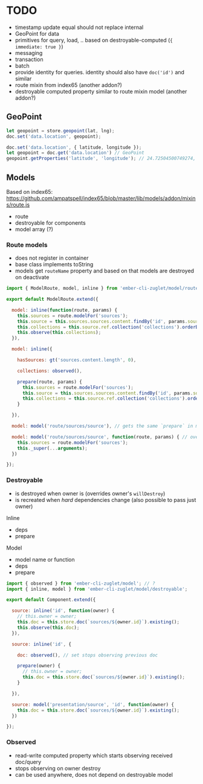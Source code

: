 # TODO

* timestamp update equal should not replace internal
* GeoPoint for data
* primitives for query, load, .. based on destroyable-computed (`{ immediate: true }`)
* messaging
* transaction
* batch
* provide identity for queries. identity should also have `doc('id')` and similar
* route mixin from index65 (another addon?)
* destroyable computed property similar to route mixin model (another addon?)

## GeoPoint

``` javascript
let geopoint = store.geopoint(lat, lng);
doc.set('data.location', geopoint);
```

``` javascript
doc.set('data.location', { latitude, longitude });
let geopoint = doc.get('data.location') // GeoPoint
geopoint.getProperties('latitude', 'longitude'); // 24.72504500749274, 58.74554729994484
```

## Models

Based on index65: https://github.com/ampatspell/index65/blob/master/lib/models/addon/mixins/route.js

* route
* destroyable for components
* model array (?)

### Route models

* does not register in container
* base class implements toString
* models get `routeName` property and based on that models are destroyed on deactivate

``` javascript
import { ModelRoute, model, inline } from 'ember-cli-zuglet/model/route';

export default ModelRoute.extend({

  model: inline(function(route, params) {
    this.sources = route.modelFor('sources');
    this.source = this.sources.sources.content.findBy('id', params.source_id);
    this.collections = this.source.ref.collection('collections').orderBy('name').query({ type: 'array' });
    this.observe(this.collections);
  }),

  model: inline({

    hasSources: gt('sources.content.length', 0),

    collections: observed(),

    prepare(route, params) {
      this.sources = route.modelFor('sources');
      this.source = this.sources.sources.content.findBy('id', params.source_id);
      this.collections = this.source.ref.collection('collections').orderBy('name').query({ type: 'array' });
    }

  }),

  model: model('route/sources/source'), // gets the same `prepare` in model

  model: model('route/sources/source', function(route, params) { // overrides prepare
    this.sources = route.modelFor('sources');
    this._super(...arguments);
  })

});
```

### Destroyable

* is destroyed when owner is (overrides owner's `willDestroy`)
* is recreated when *hard* dependencies change (also possible to pass just owner)

Inline

* deps
* prepare

Model

* model name or function
* deps
* prepare

``` javascript
import { observed } from 'ember-cli-zuglet/model'; // ?
import { inline, model } from 'ember-cli-zuglet/model/destroyable';

export default Component.extend({

  source: inline('id', function(owner) {
    // this.owner = owner;
    this.doc = this.store.doc(`sources/${owner.id}`).existing();
    this.observe(this.doc);
  }),

  source: inline('id', {

    doc: observed(), // set stops observing previous doc

    prepare(owner) {
      // this.owner = owner;
      this.doc = this.store.doc(`sources/${owner.id}`).existing();
    }

  }),

  source: model('presentation/source', 'id', function(owner) {
    this.doc = this.store.doc(`sources/${owner.id}`).existing();
  })

});
```

### Observed

* read-write computed property which starts observing received doc/query
* stops observing on owner destroy
* can be used anywhere, does not depend on destroyable model
